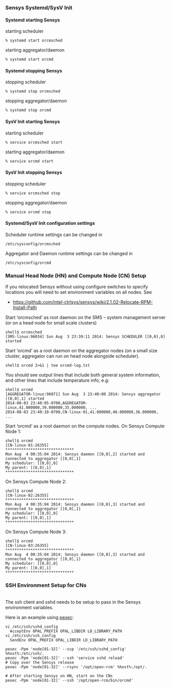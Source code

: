 ### Sensys Systemd/SysV Init
#### Systemd starting Sensys
starting scheduler
```
% systemd start orcmsched
```
starting aggregator/daemon
```
% systemd start orcmd
```
#### Systemd stopping Sensys
stopping scheduler
```
% systemd stop orcmsched
```
stopping aggregator/daemon
```
% systemd stop orcmd
```
#### SysV Init starting Sensys
starting scheduler
```
% service orcmsched start
```
starting aggregator/daemon
```
% service orcmd start
```
#### SysV Init stopping Sensys
stopping scheduler
```
% service orcmsched stop
```
stopping aggregator/daemon
```
% service orcmd stop
```
#### Systemd/SysV Init configuration settings
Scheduler runtime settings can be changed in
```
/etc/sysconfig/orcmsched
```
Aggregator and Daemon runtime settings can be changed in
```
/etc/sysconfig/orcmd
```

### Manual Head Node (HN) and Compute Node (CN) Setup

If you relocated Sensys without using configure switches to specify locations you will need to set environment variables on all nodes.  See

* https://github.com/intel-ctrlsys/sensys/wiki/2.1.02-Relocate-RPM-Install-Path

Start ‘orcmsched’ as root daemon on the SMS –
system management server (or on a head node for small scale clusters)

```
shell$ orcmsched
[SMS-linux:96034] Sun Aug  3 23:39:11 2014: Sensys SCHEDULER [[0,0],0] started
```

Start ‘orcmd’ as a root daemon on the aggregator nodes
(on a small size cluster, aggregator can run on head node alongside scheduler).
```
shell$ orcmd 2>&1 | tee orcmd-log.txt
```

You should see output lines that include both general system information, and other lines that include temperature info; e.g:
```
shell$ orcmd
[AGGREGATOR-linux:96071] Sun Aug  3 23:40:00 2014: Sensys aggregator [[0,0],1] started
2014-08-03 23:40:05-0700,AGGREGATOR-linux,41.000000,39.000000,35.000000, ...
2014-08-03 23:40:10-0700,CN-linux-01,41.000000,40.000000,36.000000, ...
```

Start ‘orcmd’ as a root daemon on the compute nodes.
On Sensys Compute Node 1:
```
shell$ orcmd
[CN-linux-01:26355]
******************************
Mon Aug  4 00:35:04 2014: Sensys daemon [[0,0],2] started and connected to aggregator [[0,0],1]
My scheduler: [[0,0],0]
My parent: [[0,0],1]
******************************
```

On Sensys Compute Node 2:
```
shell$ orcmd
[CN-linux-02:26355]
******************************
Mon Aug  4 00:35:04 2014: Sensys daemon [[0,0],3] started and connected to aggregator [[0,0],1]
My scheduler: [[0,0],0]
My parent: [[0,0],1]
******************************
```

On Sensys Compute Node 3:
```
shell$ orcmd
[CN-linux-03:26355]
******************************
Mon Aug  4 00:35:04 2014: Sensys daemon [[0,0],3] started and connected to aggregator [[0,0],1]
My scheduler: [[0,0],0]
My parent: [[0,0],1]
******************************
```
### SSH Environment Setup for CNs
<br>The ssh client and sshd needs to be setup to pass in the Sensys environment variables.

Here is an example using [pexec](https://github.com/hpc/pexec/archive/1.5-3.tar.gz):
```
vi /etc/ssh/sshd_config
  AcceptEnv OPAL_PREFIX OPAL_LIBDIR LD_LIBRARY_PATH
vi /etc/ssh/ssh_config
  SendEnv OPAL_PREFIX OPAL_LIBDIR LD_LIBRARY_PATH

pexec -Ppm 'node[01-32]' --scp '/etc/ssh/sshd_config' %host%:/etc/ssh/.
pexec -Ppm 'node[01-32]' --ssh 'service sshd reload'
# Copy over the Sensys release
pexec -Ppm 'node[01-32]' --rsync '/opt/open-rcm' %host%:/opt/.

# After starting Sensys on HN, start on the CNs
pexec -Ppm 'node[01-32]' --ssh '/opt/open-rcm/bin/orcmd'
```
